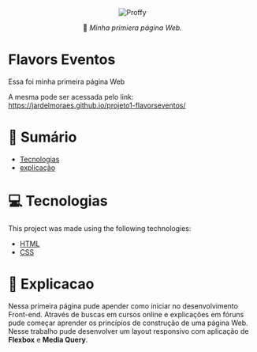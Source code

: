 <div align="center">
  <img src="https://github.com/jardelMoraes/projeto1-flavorseventos/blob/main/pagina-site.png" alt"Proffy" title="Proffy" />

 :rocket: *Minha primiera página Web.*
  </div>

# Flavors Eventos

 Essa foi minha primeira página Web
 
A mesma pode ser acessada pelo link:
 https://jardelmoraes.github.io/projeto1-flavorseventos/ 
 
# :pushpin: Sumário

- [Tecnologias](#computer-tecnologias)
- [explicação](#memo-explicacao)

# :computer: Tecnologias

This project was made using the following technologies:

<ul>
  <li><a href="https://html.spec.whatwg.org/multipage/">HTML</a></li>
  <li><a href="https://developer.mozilla.org/pt-BR/docs/Web/CSS">CSS</a></li>
</ul>

# :memo: Explicacao

Nessa primeira página pude apender como iniciar no desenvolvimento Front-end. Através de buscas em cursos online e explicações em fóruns pude começar aprender os princípios de construção de uma página Web. Nesse trabalho pude desenvolver um layout responsivo com aplicação de <strong>Flexbox</strong> e <strong>Media Query</strong>.

